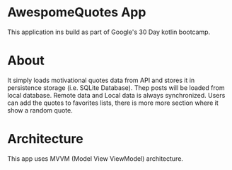 # AwespomeQuotes App
This application ins build as part of Google's 30 Day kotlin bootcamp.


# About
It simply loads motivational quotes data from API and stores it in persistence storage (i.e. SQLite Database). Thep posts will be loaded from local database. Remote data and Local data is always synchronized.
Users can add the quotes to favorites lists, there is more more section where it show a random quote.

# Architecture 
This app uses MVVM (Model View ViewModel) architecture.


